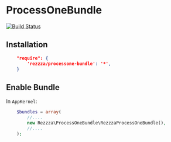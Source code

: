 ProcessOneBundle
================

[![Build Status](https://secure.travis-ci.org/rezzza/ProcessOneBundle.png)](http://travis-ci.org/rezzza/ProcessOneBundle)

## Installation


```json
    "require": {
        'rezzza/processone-bundle': '*',
    }
```

## Enable Bundle

In `AppKernel`:

```php
    $bundles = array(
        //....
        new Rezzza\ProcessOneBundle\RezzzaProcessOneBundle(),
        //....
    );
```

